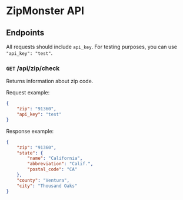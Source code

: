 # ZipMonster API

## Endpoints

All requests should include `api_key`. For testing purposes, you can use `"api_key": "test"`.

### `GET` /api/zip/check

Returns information about zip code.

Request example:

```json
{
    "zip": "91360",
    "api_key": "test"
}
```

Response example:

```json
{
    "zip": "91360",
    "state": {
        "name": "California",
        "abbreviation": "Calif.",
        "postal_code": "CA"
    },
    "county": "Ventura",
    "city": "Thousand Oaks"
}
```
